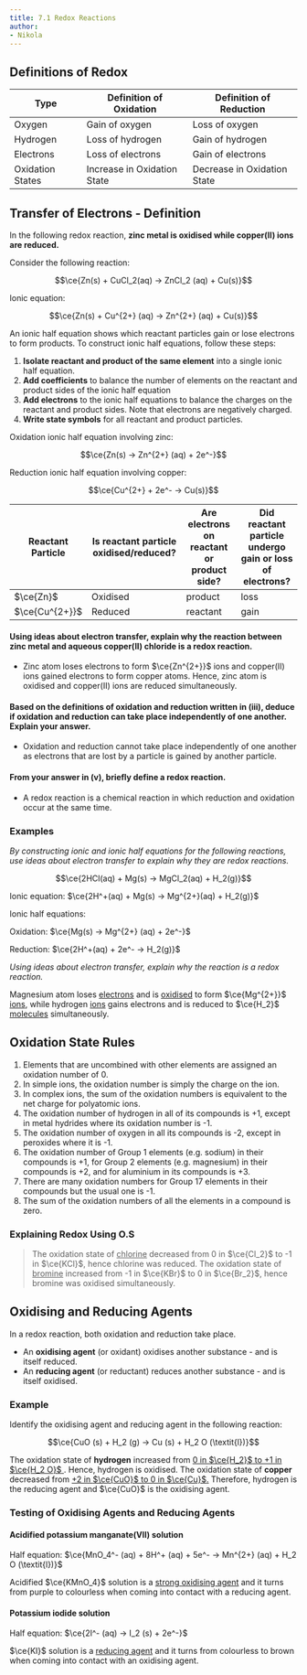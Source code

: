 ```yaml
---
title: 7.1 Redox Reactions
author: 
- Nikola
---
```


## Definitions of Redox

| Type             | Definition of Oxidation     | Definition of Reduction     |
|------------------|-----------------------------|-----------------------------|
| Oxygen           | Gain of oxygen              | Loss of oxygen              |
| Hydrogen         | Loss of hydrogen            | Gain of hydrogen            |
| Electrons        | Loss of electrons           | Gain of electrons           |
| Oxidation States | Increase in Oxidation State | Decrease in Oxidation State |

## Transfer of Electrons - Definition

In the following redox reaction, __zinc metal is oxidised while copper(II) ions are reduced.__

Consider the following reaction:

$$\ce{Zn(s) + CuCl_2(aq) -> ZnCl_2 (aq) + Cu(s)}$$

Ionic equation:

$$\ce{Zn(s) + Cu^{2+} (aq) -> Zn^{2+} (aq) + Cu(s)}$$

An ionic half equation shows which reactant particles gain or lose electrons to form products. To construct ionic half equations, follow these steps:

1. __Isolate reactant and product of the same element__ into a single ionic half equation.
2. __Add coefficients__ to balance the number of elements on the reactant and product sides of the ionic half equation
3. __Add electrons__ to the ionic half equations to balance the charges on the reactant and product sides. Note that electrons are negatively charged.
4. __Write state symbols__ for all reactant and product particles.

Oxidation ionic half equation involving zinc:

$$\ce{Zn(s) -> Zn^{2+} (aq) + 2e^-}$$

Reduction ionic half equation involving copper:

$$\ce{Cu^{2+} + 2e^- -> Cu(s)}$$

| Reactant Particle | Is reactant particle oxidised/reduced? | Are electrons on reactant or product side? | Did reactant particle undergo gain or loss of electrons? |
|-------------------|----------------------------------------|--------------------------------------------|----------------------------------------------------------|
| $\ce{Zn}$         | Oxidised                               | product                                    | loss                                                     |
| $\ce{Cu^{2+}}$    | Reduced                                | reactant                                   | gain                                                     |

#### Using ideas about electron transfer, explain why the reaction between zinc metal and aqueous copper(II) chloride is a redox reaction.
    
- Zinc atom loses electrons to form $\ce{Zn^{2+}}$ ions and copper(II) ions gained electrons to form copper atoms. Hence, zinc atom is oxidised and copper(II) ions are reduced simultaneously.

#### Based on the definitions of oxidation and reduction written in (iii), deduce if oxidation and reduction can take place independently of one another. Explain your answer.

- Oxidation and reduction cannot take place independently of one another as electrons that are lost by a particle is gained by another particle.

#### From your answer in (v), briefly define a redox reaction.

- A redox reaction is a chemical reaction in which reduction and oxidation occur at the same time.

### Examples

_By constructing ionic and ionic half equations for the following reactions, use ideas about electron transfer to explain why they are redox reactions._

$$\ce{2HCl(aq) + Mg(s) -> MgCl_2(aq) + H_2(g)}$$

Ionic equation: $\ce{2H^+(aq) + Mg(s) -> Mg^{2+}(aq) + H_2(g)}$

Ionic half equations:

Oxidation: $\ce{Mg(s) -> Mg^{2+} (aq) + 2e^-}$

Reduction: $\ce{2H^+(aq) + 2e^- -> H_2(g)}$

*Using ideas about electron transfer, explain why the reaction is a redox reaction.*

Magnesium atom loses <ins>electrons</ins> and is <ins>oxidised</ins> to form $\ce{Mg^{2+}}$ <ins>ions</ins>, while hydrogen <ins>ions</ins> gains electrons and is reduced to $\ce{H_2}$ <ins>molecules</ins> simultaneously.

## Oxidation State Rules

1. Elements that are uncombined with other elements are assigned an oxidation number of 0.
2. In simple ions, the oxidation number is simply the charge on the ion.
3. In complex ions, the sum of the oxidation numbers is equivalent to the net charge for polyatomic ions.
4. The oxidation number of hydrogen in all of its compounds is +1, except in metal hydrides where its oxidation number is -1.
5. The oxidation number of oxygen in all its compounds is -2, except in peroxides where it is -1.
6. The oxidation number of Group 1 elements (e.g. sodium) in their compounds is +1, for Group 2 elements (e.g. magnesium) in their compounds is +2, and for aluminium in its compounds is +3.
7. There are many oxidation numbers for Group 17 elements in their compounds but the usual one is -1.
8. The sum of the oxidation numbers of all the elements in a compound is zero.

### Explaining Redox Using O.S

> The oxidation state of <ins>chlorine</ins> decreased from 0 in $\ce{Cl_2}$ to -1 in $\ce{KCl}$, hence chlorine was reduced. The oxidation state of <ins>bromine</ins> increased from -1 in $\ce{KBr}$ to 0 in $\ce{Br_2}$, hence bromine was oxidised simultaneously.

## Oxidising and Reducing Agents

In a redox reaction, both oxidation and reduction take place.
- An __oxidising agent__ (or oxidant) oxidises another substance - and is itself reduced.
- An __reducing agent__ (or reductant) reduces another substance - and is itself oxidised.

### Example

Identify the oxidising agent and reducing agent in the following reaction:

$$\ce{CuO (s) + H_2 (g) -> Cu (s) + H_2 O (\textit{l})}$$

The oxidation state of __hydrogen__ increased from <ins>0 in $\ce{H_2}$ to +1 in $\ce{H_2 O}$ </ins>. Hence, hydrogen is oxidised. The oxidation state of __copper__ decreased from <ins>+2 in $\ce{CuO}$ to 0 in $\ce{Cu}$.</ins> Therefore, hydrogen is the reducing agent and $\ce{CuO}$ is the oxidising agent.

### Testing of Oxidising Agents and Reducing Agents

#### Acidified potassium manganate(VII) solution

Half equation: $\ce{MnO_4^- (aq) + 8H^+ (aq) + 5e^- -> Mn^{2+} (aq) + H_2 O (\textit{l})}$

Acidified $\ce{KMnO_4}$ solution is a <ins>strong oxidising agent</ins> and it turns from purple to colourless when coming into contact with a reducing agent.

#### Potassium iodide solution

Half equation: $\ce{2I^- (aq) -> I_2 (s) + 2e^-}$

$\ce{KI}$ solution is a <ins>reducing agent</ins> and it turns from colourless to brown when coming into contact with an oxidising agent.


